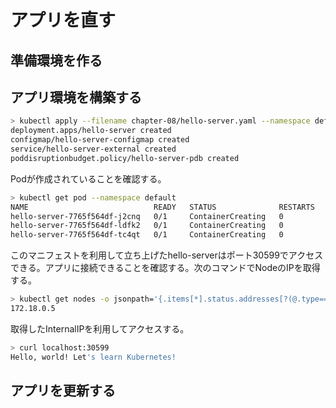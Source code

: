 # アプリを直す

## 準備環境を作る

## アプリ環境を構築する

```zsh
> kubectl apply --filename chapter-08/hello-server.yaml --namespace default
deployment.apps/hello-server created
configmap/hello-server-configmap created
service/hello-server-external created
poddisruptionbudget.policy/hello-server-pdb created
```

Podが作成されていることを確認する。

```zsh
> kubectl get pod --namespace default
NAME                            READY   STATUS              RESTARTS   AGE
hello-server-7765f564df-j2cnq   0/1     ContainerCreating   0          17s
hello-server-7765f564df-ldfk2   0/1     ContainerCreating   0          17s
hello-server-7765f564df-tc4qt   0/1     ContainerCreating   0          17s
```

このマニフェストを利用して立ち上げたhello-serverはポート30599でアクセスできる。アプリに接続できることを確認する。次のコマンドでNodeのIPを取得する。

```zsh
> kubectl get nodes -o jsonpath='{.items[*].status.addresses[?(@.type=="InternalIP")].address}'
172.18.0.5
```

取得したInternalIPを利用してアクセスする。

```zsh
> curl localhost:30599
Hello, world! Let's learn Kubernetes!
```

## アプリを更新する

